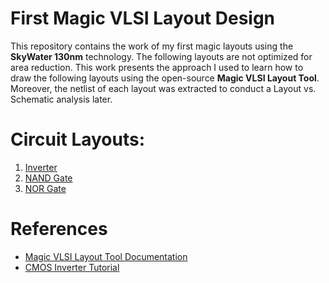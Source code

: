 # First Magic VLSI Layout Design

This repository contains the work of my first magic layouts using the **SkyWater 130nm** technology. 
The following layouts are not optimized for area reduction.
This work presents the approach I used to learn how to draw the following layouts using the open-source **Magic VLSI Layout Tool**.
Moreover, the netlist of each layout was extracted to conduct a Layout vs. Schematic analysis later.

# Circuit Layouts:
  1. [Inverter]()
  2. [NAND Gate]()
  3. [NOR Gate]()
  

# References
  - [Magic VLSI Layout Tool Documentation](http://opencircuitdesign.com/magic/)
  - [CMOS Inverter Tutorial]()
